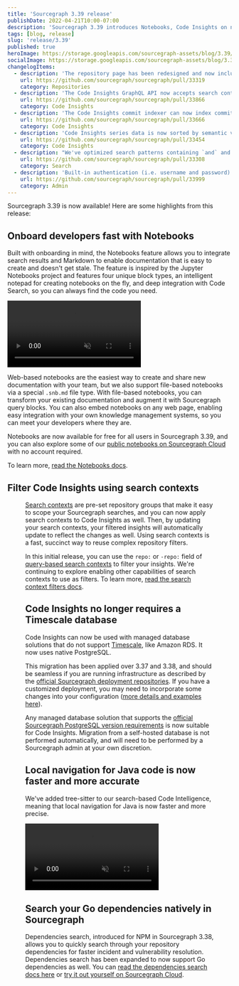 ```yaml
---
title: 'Sourcegraph 3.39 release'
publishDate: 2022-04-21T10:00-07:00
description: 'Sourcegraph 3.39 introduces Notebooks, Code Insights on native PostgreSQL, faster Code Intelligence for Java, and dependencies search for Go.'
tags: [blog, release]
slug: 'release/3.39'
published: true
heroImage: https://storage.googleapis.com/sourcegraph-assets/blog/3.39/sourcegraph-3-39-release.png
socialImage: https://storage.googleapis.com/sourcegraph-assets/blog/3.39/sourcegraph-3-39-release.png
changelogItems:
  - description: 'The repository page has been redesigned and now includes information such as recent commits and Code Intelligence availability. To use this feature, enable the `new-repo-page` feature flag.'
    url: https://github.com/sourcegraph/sourcegraph/pull/33319
    category: Repositories
  - description: 'The Code Insights GraphQL API now accepts search contexts as filters. Using a search context as a filter will extract the `repo` and `-repo` search query fields from the context and apply it, allowing you to scope your insights and only return data relevant to the repositories you care about.'
    url: https://github.com/sourcegraph/sourcegraph/pull/33866
    category: Code Insights
  - description: 'The Code Insights commit indexer can now index commits in smaller batches to ensure it succeeds for repositories with many commits. Set the number of days per batch in the site setting `insights.commit.indexer.windowDuration`. A value of 0 (default) will disable batching.'
    url: https://github.com/sourcegraph/sourcegraph/pull/33666
    category: Code Insights
  - description: 'Code Insights series data is now sorted by semantic version and then alphabetically to make it easier to understand data in order of earliest to latest versions.'
    url: https://github.com/sourcegraph/sourcegraph/pull/33454
    category: Code Insights
  - description: "We've optimized search patterns containing `and` and `not` expressions. These kinds of queries now generally execute 10 times faster than before. Previous cases where no results were returned due to hitting the file limit should now work and return results quickly."
    url: https://github.com/sourcegraph/sourcegraph/pull/33308
    category: Search
  - description: 'Built-in authentication (i.e. username and password) now supports account lockout after consecutive failed sign-in attempts. New config options have been added under `auth.lockout` to customize the threshold for failed attempts and length of lockouts.'
    url: https://github.com/sourcegraph/sourcegraph/pull/33999
    category: Admin
---
```


Sourcegraph 3.39 is now available! Here are some highlights from this release:

## Onboard developers fast with Notebooks

Built with onboarding in mind, the Notebooks feature allows you to integrate search results and Markdown to enable documentation that is easy to create and doesn't get stale. The feature is inspired by the Jupyter Notebooks project and features four unique block types, an intelligent notepad for creating notebooks on the fly, and deep integration with Code Search, so you can always find the code you need.

<video className="blog-image" title="Notebooks overview" alt="An example of using a notebook." loop autoplay muted playsinline>
  <source src="https://storage.googleapis.com/sourcegraph-assets/notebooks/notebooks_overview_release_post.mp4" />
</video>

Web-based notebooks are the easiest way to create and share new documentation with your team, but we also support file-based notebooks via a special `.snb.md` file type. With file-based notebooks, you can transform your existing documentation and augment it with Sourcegraph query blocks. You can also embed notebooks on any web page, enabling easy integration with your own knowledge management systems, so you can meet your developers where they are.

Notebooks are now available for free for all users in Sourcegraph 3.39, and you can also explore some of our [public notebooks on Sourcegraph Cloud](https://sourcegraph.com/notebooks?tab=explore) with no account required.

To learn more, [read the Notebooks docs](https://docs.sourcegraph.com/notebooks).

## Filter Code Insights using search contexts

<Figure 
  alt="Image of a search context being used to filter a code insight" 
  src="https://storage.googleapis.com/sourcegraph-assets/blog/3.39/code_insights_3.39_dynamic_context_filters.png"
/>

[Search contexts](https://docs.sourcegraph.com/code_search/explanations/features#search-contexts) are pre-set repository groups that make it easy to scope your Sourcegraph searches, and you can now apply search contexts to Code Insights as well. Then, by updating your search contexts, your filtered insights will automatically update to reflect the changes as well. Using search contexts is a fast, succinct way to reuse complex repository filters.

In this initial release, you can use the `repo:` or `-repo:` field of [query-based search contexts](https://docs.sourcegraph.com/code_search/how-to/search_contexts#beta-query-based-search-contexts) to filter your insights. We're continuing to explore enabling other capabilities of search contexts to use as filters. To learn more, [read the search context filters docs](https://docs.sourcegraph.com/code_insights/explanations/code_insights_filters#context-query-based-search-context-filters).

## Code Insights no longer requires a Timescale database

Code Insights can now be used with managed database solutions that do not support [Timescale](https://www.timescale.com/), like Amazon RDS. It now uses native PostgreSQL.

This migration has been applied over 3.37 and 3.38, and should be seamless if you are running infrastructure as described by the [official Sourcegraph deployment repositories](https://sourcegraph.com/search?q=context:global+repo:%5Egithub%5C.com/sourcegraph/deploy-sourcegraph+select:repo&patternType=literal). If you have a customized deployment, you may need to incorporate some changes into your configuration ([more details and examples here](https://github.com/sourcegraph/sourcegraph/issues/32271#issuecomment-1086328666)).

Any managed database solution that supports the [official Sourcegraph PostgreSQL version requirements](https://docs.sourcegraph.com/admin/postgres#version-requirements) is now suitable for Code Insights. Migration from a self-hosted database is not performed automatically, and will need to be performed by a Sourcegraph admin at your own discretion.

## Local navigation for Java code is now faster and more accurate

We've added tree-sitter to our search-based Code Intelligence, meaning that local navigation for Java is now faster and more precise.

<video className="blog-image" title="Java code Intelligence" alt="An example of using Java Code Intelligence within the sourcegraph/sourcegraph repo." loop autoplay muted playsinline>
  <source src="https://user-images.githubusercontent.com/1657213/163855878-4355bcb0-5407-4307-b3f2-4581e1ab2fe2.mp4" />
</video>

## Search your Go dependencies natively in Sourcegraph

Dependencies search, introduced for NPM in Sourcegraph 3.38, allows you to quickly search through your repository dependencies for faster incident and vulnerability resolution. Dependencies search has been expanded to now support Go dependencies as well. You can [read the dependencies search docs here](https://docs.sourcegraph.com/code_search/how-to/dependencies_search) or [try it out yourself on Sourcegraph Cloud](https://sourcegraph.com/search?q=context:global+r:deps%28%5Egithub%5C.com/sourcegraph/sourcegraph%24%403.37%29+r:%5Ego+fmt.Println&patternType=literal).
